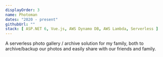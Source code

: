 ```yaml
---
displayOrder: 3
name: Photoman
dates: "2020 - present"
githubUrl: ""
stack: [ ASP.NET 6, Vue.js, AWS Dynamo DB, AWS Lambda, Serverless ]
---
```


A serverless photo gallery / archive solution for my family, both to archive/backup our photos and easily share with
our friends and family.
